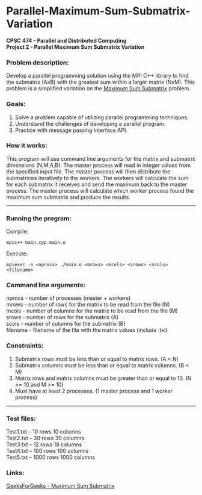 # Parallel-Maximum-Sum-Submatrix-Variation
**CPSC 474 - Parallel and Distributed Computing**\
**Project 2 - Parallel Maximum Sum Submatrix Variation**

### **Problem description:**
Develop a parallel programming solution using the MPI C++ library to find the submatrix (AxB) with the greatest sum within a larger matrix (NxM). This problem is a simplified variation on the [Maximum Sum Submatrix](https://www.geeksforgeeks.org/maximum-sum-submatrix/) problem.

### **Goals:**
1) Solve a problem capable of utilizing parallel programming techniques.
2) Understand the challenges of developing a parallel program.
3) Practice with message passing interface API.

### **How it works:**
This program will use command line arguments for the matrix and submatrix dimensions (N,M,A,B). The master process will read in integer values from the specified input file. The master process will then distribute the submatrices iteratively to the workers. The workers will calculate the sum for each submatrix it receives and send the maximum back to the master process. The master process will calculate which worker process found the maximum sum submatrix and produce the results.

***

### **Running the program:**
Compile:
```
mpic++ main.cpp main.o
```
Execute:
```
mpiexec -n <nprocs> ./main.o <mrows> <mcols> <srows> <scols> <filename>
```

### **Command line arguments:**
nprocs - number of processes (master + workers)\
mrows - number of rows for the matrix to be read from the file (N)\
mcols - number of columns for the matrix to be read from the file (M)\
srows - number of rows for the submatrix (A)\
scols - number of columns for the submatrix (B)\
filename - filename of the file with the matrix values (include .txt)

### **Constraints:**
1) Submatrix rows must be less than or equal to matrix rows. (A < N)
2) Submatrix columns must be less than or equal to matrix columns. (B < M)
3) Matrix rows and matrix columns must be greater than or equal to 10. (N >= 10 and M >= 10)
4) Must have at least 2 processes. (1 master process and 1 worker process)

***
  
### **Test files:**
Test1.txt – 10 rows 10 columns\
Test2.txt – 30 rows 30 columns\
Test3.txt – 12 rows 18 columns\
Test4.txt – 100 rows 100 columns\
Test5.txt – 1000 rows 1000 columns

### **Links:**
[GeeksForGeeks - Maximum Sum Submatrix](https://www.geeksforgeeks.org/maximum-sum-submatrix/)
